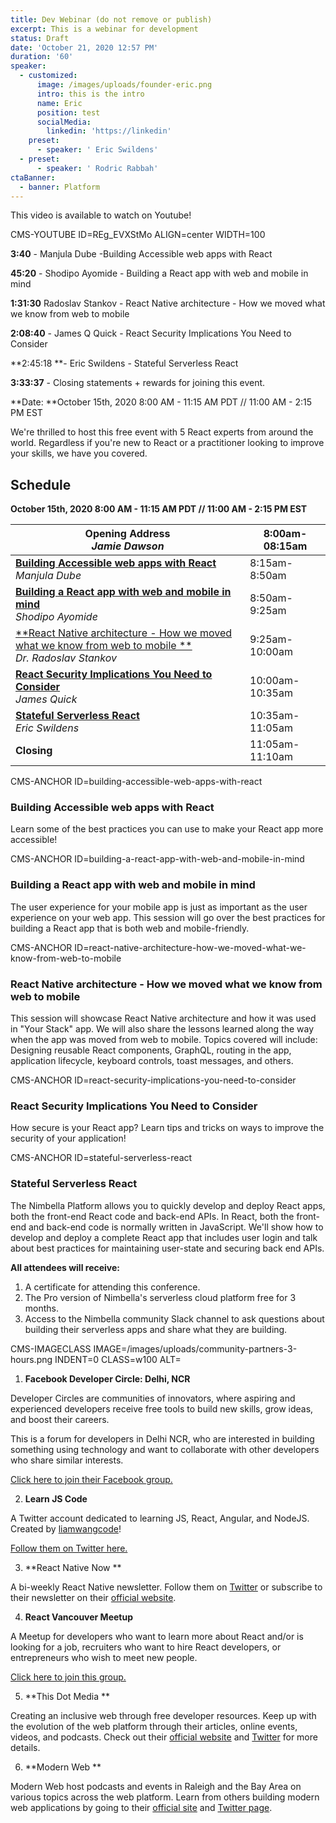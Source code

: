 ```yaml
---
title: Dev Webinar (do not remove or publish)
excerpt: This is a webinar for development
status: Draft
date: 'October 21, 2020 12:57 PM'
duration: '60'
speaker:
  - customized:
      image: /images/uploads/founder-eric.png
      intro: this is the intro
      name: Eric
      position: test
      socialMedia:
        linkedin: 'https://linkedin'
    preset:
      - speaker: ' Eric Swildens'
  - preset:
      - speaker: ' Rodric Rabbah'
ctaBanner:
  - banner: Platform
---
```

This video is available to watch on Youtube!

CMS-YOUTUBE ID=REg_EVXStMo ALIGN=center WIDTH=100



**3:40** - Manjula Dube -Building Accessible web apps with React

**45:20** - Shodipo Ayomide - Building a React app with web and mobile in mind

**1:31:30** Radoslav Stankov - React Native architecture - How we moved what we know from web to mobile

**2:08:40** - James Q Quick - React Security Implications You Need to Consider

**2:45:18 **- Eric Swildens - Stateful Serverless React

**3:33:37** - Closing statements + rewards for joining this event.



**Date: **October 15th, 2020 8:00 AM - 11:15 AM PDT  //  11:00 AM - 2:15 PM EST

We're thrilled to host this free event with 5 React experts from around the world. Regardless if you're new to React or a practitioner looking to improve your skills, we have you covered.

## Schedule

**October 15th, 2020 8:00 AM - 11:15 AM PDT // 11:00 AM - 2:15 PM EST**

| **Opening Address**<br>_Jamie Dawson_                                                                                                                                              | 8:00am-08:15am  |
| ---------------------------------------------------------------------------------------------------------------------------------------------------------------------------------- | --------------- |
| [**Building Accessible web apps with React**](#building-accessible-web-apps-with-react)<br>_Manjula Dube_                                                                          | 8:15am-8:50am   |
| [**Building a React app with web and mobile in mind**](#building-a-react-app-with-web-and-mobile-in-mind)<br>_Shodipo Ayomide_                                                     | 8:50am-9:25am   |
| [**React Native architecture - How we moved what we know from web to mobile **](#react-native-architecture-how-we-moved-what-we-know-from-web-to-mobile)<br>_Dr. Radoslav Stankov_ | 9:25am-10:00am  |
| [**React Security Implications You Need to Consider**](#react-security-implications-you-need-to-consider)<br>_James Quick_                                                         | 10:00am-10:35am |
| [**Stateful Serverless React**](#stateful-serverless-react)<br>_Eric Swildens_                                                                                                     | 10:35am-11:05am |
| **Closing**                                                                                                                                                                        | 11:05am-11:10am |

CMS-ANCHOR ID=building-accessible-web-apps-with-react

### Building Accessible web apps with React

Learn some of the best practices you can use to make your React app more accessible!

CMS-ANCHOR ID=building-a-react-app-with-web-and-mobile-in-mind

### Building a React app with web and mobile in mind

The user experience for your mobile app is just as important as the user experience
on your web app. This session will go over the best practices for building a React app that is both web and mobile-friendly. 

CMS-ANCHOR ID=react-native-architecture-how-we-moved-what-we-know-from-web-to-mobile

### React Native architecture - How we moved what we know from web to mobile

This session will showcase React Native architecture and how it was used in "Your Stack" app. We will also share the lessons learned along the way when the app was moved from web to mobile. Topics covered will include: Designing reusable React components, GraphQL, routing in the app, application lifecycle, keyboard controls, toast messages, and others.

CMS-ANCHOR ID=react-security-implications-you-need-to-consider

### React Security Implications You Need to Consider

How secure is your React app? Learn tips and tricks on ways to improve the security of your application! 

CMS-ANCHOR ID=stateful-serverless-react

### Stateful Serverless React

The Nimbella Platform allows you to quickly develop and deploy React apps, both the
front-end React code and back-end APIs. In React, both the front-end and back-end code
is normally written in JavaScript. We'll show how to develop and deploy a complete React
app that includes user login and talk about best practices for maintaining user-state and
securing back end APIs.

**All attendees will receive:**

1. A certificate for attending this conference.
2. The Pro version of Nimbella's serverless cloud platform free for 3 months.
3. Access to the Nimbella community Slack channel to ask questions about building their serverless apps and share what they are building.

CMS-IMAGECLASS IMAGE=/images/uploads/community-partners-3-hours.png INDENT=0 CLASS=w100 ALT=

1. **Facebook Developer Circle: Delhi, NCR**

Developer Circles are communities of innovators, where aspiring and experienced developers receive free tools to build new skills, grow ideas, and boost their careers.

This is a forum for developers in Delhi NCR, who are interested in building something using technology and want to collaborate with other developers who share similar interests.

[Click here to join their Facebook group.](https://www.facebook.com/groups/DevCDelhiNCR)

2. **Learn JS Code**

A Twitter account dedicated to learning JS, React, Angular, and NodeJS. Created by [liamwangcode](https://twitter.com/liamwangcode)!

[Follow them on Twitter here.](https://twitter.com/learnjscode)

3. **React Native Now **

A bi-weekly React Native newsletter. Follow them on [Twitter](https://twitter.com/reactnativenow) or subscribe to their newsletter on their [official website](https://reactnativenow.com/).

4. **React Vancouver Meetup**

A Meetup for developers who want to learn more about React and/or is looking for a job, recruiters who want to hire React developers, or entrepreneurs who wish to meet new people.

[Click here to join this group.](https://www.meetup.com/ReactJS-Vancouver-Meetup/)

5. **This Dot Media
   **

Creating an inclusive web through free developer resources. Keep up with the evolution of the web platform through their articles, online events, videos, and podcasts. Check out their [official website](https://www.thisdot.co/) and [Twitter](https://twitter.com/thisdotmedia) for more details.

6. **Modern Web
   **

Modern Web host podcasts and events in Raleigh and the Bay Area on various topics across the web platform. Learn from others building modern web applications by going to their [official site](https://www.thisdot.co/modern-web) and [Twitter page](https://twitter.com/moderndotweb).
